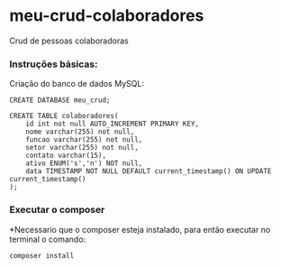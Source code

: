 # meu-crud-colaboradores
Crud de pessoas colaboradoras

### Instruções básicas:

Criação do banco de dados MySQL:
```
CREATE DATABASE meu_crud;

CREATE TABLE colaboradores(
	id int not null AUTO_INCREMENT PRIMARY KEY, 
    nome varchar(255) not null,
    funcao varchar(255) not null,
    setor varchar(255) not null,
    contato varchar(15),
    ativo ENUM('s','n') NOT null,
    data TIMESTAMP NOT NULL DEFAULT current_timestamp() ON UPDATE current_timestamp()
);
```
### Executar o composer

*Necessario que o composer esteja instalado, para então executar no terminal o comando:

```
composer install
```

